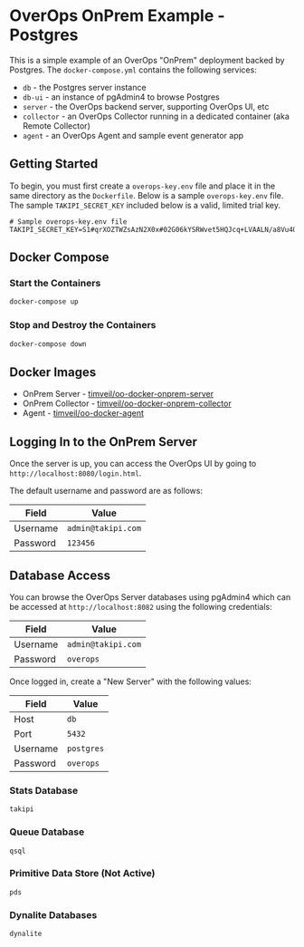# OverOps OnPrem Example - Postgres
This is a simple example of an OverOps "OnPrem" deployment backed by Postgres.  The `docker-compose.yml` contains the following services:
* `db` - the Postgres server instance
* `db-ui` - an instance of pgAdmin4 to browse Postgres
* `server` - the OverOps backend server, supporting OverOps UI, etc
* `collector` - an OverOps Collector running in a dedicated container (aka Remote Collector)
* `agent` - an OverOps Agent and sample event generator app

## Getting Started
To begin, you must first create a `overops-key.env` file and place it in the same directory as the `Dockerfile`.  Below is a sample `overops-key.env` file.  The sample `TAKIPI_SECRET_KEY` included below is a valid, limited trial key.

```properties
# Sample overops-key.env file
TAKIPI_SECRET_KEY=S1#qrXOZTWZsAzN2X0x#02G06kYSRWvet5HQJcq+LVAALN/a8Vu4QqKGIr/d+Ho=#84ae
```
## Docker Compose

### Start the Containers
```bash
docker-compose up
```

### Stop and Destroy the Containers
```bash
docker-compose down
```

## Docker Images
* OnPrem Server - [timveil/oo-docker-onprem-server](https://hub.docker.com/r/timveil/oo-docker-onprem-server/)
* OnPrem Collector - [timveil/oo-docker-onprem-collector](https://hub.docker.com/r/timveil/oo-docker-onprem-collector/)
* Agent - [timveil/oo-docker-agent](https://hub.docker.com/r/timveil/oo-docker-agent/)

## Logging In to the OnPrem Server
Once the server is up, you can access the OverOps UI by going to `http://localhost:8080/login.html`. 

The default username and password are as follows: 

|  Field | Value  |
| ------------- | ------------- |
| Username | `admin@takipi.com` |
| Password | `123456` |


## Database Access
You can browse the OverOps Server databases using pgAdmin4 which can be accessed at `http://localhost:8082` using the following credentials:

|  Field | Value  |
| ------------- | ------------- |
| Username | `admin@takipi.com` |
| Password | `overops` |

Once logged in, create a "New Server" with the following values:

|  Field | Value  |
| ------------- | ------------- |
| Host | `db` |
| Port | `5432` |
| Username | `postgres` |
| Password | `overops` |

### Stats Database
```
takipi
```

### Queue Database
```
qsql
```

### Primitive Data Store (Not Active)
```
pds
```

### Dynalite Databases
```
dynalite
```